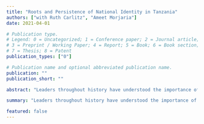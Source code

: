 ```yaml
---
title: "Roots and Persistence of National Identity in Tanzania"
authors: ["with Ruth Carlitz", "Ameet Morjaria"]
date: 2021-04-01

# Publication type.
# Legend: 0 = Uncategorized; 1 = Conference paper; 2 = Journal article;
# 3 = Preprint / Working Paper; 4 = Report; 5 = Book; 6 = Book section;
# 7 = Thesis; 8 = Patent
publication_types: ["0"]

# Publication name and optional abbreviated publication name.
publication: ""
publication_short: ""

abstract: "Leaders throughout history have understood the importance of national identity for governing societies effectively. However, the extent to which leaders can shape identity through policy is an open question. Finding answers to this question has been hindered by a lack of subnational variation in relevant policies, data paucity, and identification challenges. We confront these challenges in a context where the question is especially salient: the founding of new, multi-ethnic states in post-colonial Africa. We study the Ujamaa reforms in Tanzania in 1970–1981, which comprise one of the largest policy experiments aimed at building national identity. These reforms dramatically expanded access to and altered the content of public education. Access expanded primarily through villagization, which forced much of the country’s multi-ethnic rural population to live together in villages administered by the national government. We combine differences in the intensity of villagization across districts with differences across school cohorts induced by the timing of the policy in order to identify the effect of Ujamaa education on citizens’ identification with the nation. We show persistent, positive effects on national identity as measured both by survey responses and ethnic intermarriage. Treated cohorts are also more likely to express support for a strong, central state and less likely to question authority."

summary: "Leaders throughout history have understood the importance of national identity for governing societies effectively. However, the extent to which leaders can shape identity through policy is an open question. Finding answers to this question has been hindered by a lack of subnational variation in relevant policies, data paucity, and identification challenges. We confront these challenges in a context where the question is especially salient: the founding of new, multi-ethnic states in post-colonial Africa. We study the Ujamaa reforms in Tanzania in 1970–1981, which comprise one of the largest policy experiments aimed at building national identity. These reforms dramatically expanded access to and altered the content of public education. Access expanded primarily through villagization, which forced much of the country’s multi-ethnic rural population to live together in villages administered by the national government. We combine differences in the intensity of villagization across districts with differences across school cohorts induced by the timing of the policy in order to identify the effect of Ujamaa education on citizens’ identification with the nation. We show persistent, positive effects on national identity as measured both by survey responses and ethnic intermarriage. Treated cohorts are also more likely to express support for a strong, central state and less likely to question authority."

featured: false
---
```

